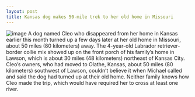 ```yaml
---
layout: post
title: Kansas dog makes 50-mile trek to her old home in Missouri 
---
```

![image](https://www.ksnt.com/wp-content/uploads/sites/86/2020/07/Screen-Shot-2020-07-19-at-10.30.40-AM.png) A dog named Cleo who disappeared from her home in Kansas earlier this month turned up a few days later at her old home in Missouri, about 50 miles (80 kilometers) away. The 4-year-old Labrador retriever-border collie mix showed up on the front porch of his family’s home in Lawson, which is about 30 miles (48 kilometers) northeast of Kansas City. Cleo’s owners, who had moved to Olathe, Kansas, about 50 miles (80 kilometers) southwest of Lawson, couldn’t believe it when Michael called and said the dog had turned up at their old home. Neither family knows how Cleo made the trip, which would have required her to cross at least one river.
